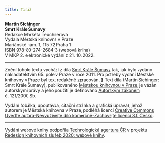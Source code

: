 ```yaml
---
title: Tiráž
---
```


**Martin Sichinger    
Smrt Krále Šumavy**  
Redakce Markéta Teuchnerová  
Vydala Městská knihovna v Praze  
Mariánské nám. 1, 115 72 Praha 1  
ISBN 978-80-274-2684-3 (webová kniha)  
V MKP 2. elektronické vydání z 21. 10. 2022.

***

Znění tohoto textu vychází z díla [Smrt Krále Šumavy](https://search.mlp.cz/cz/titul/smrt-krale-sumavy/3653872/#/) tak, jak bylo vydáno nakladatelstvím 65. pole v Praze v roce 2011. Pro potřeby vydání Městské knihovny v Praze byl text redakčně zpracován.
**§**
Text díla (Martin Sichinger: Smrt Krále Šumavy), publikovaného [Městskou knihovnou v Praze](https://www.mlp.cz/cz/), je vázán autorskými právy a jeho použití je definováno [Autorským zákonem](https://www.mkcr.cz/predpisy-zakonu-709.html) č. 121/2000 Sb.

Vydání (obálka, upoutávka, citační stránka a grafická úprava), jehož autorem je Městská knihovna v Praze, podléhá licenci [Creative Commons Uveďte autora-Nevyužívejte dílo komerčně-Zachovejte licenci 3.0 Česko](https://creativecommons.org/licenses/by-nc-sa/3.0/cz/).


***

Vydání webové knihy podpořila [Technologická agentura ČR](https://www.tacr.cz/) v projektu [Redesign knihovních služeb 2020: webové knihy](https://starfos.tacr.cz/cs/project/TL04000391).